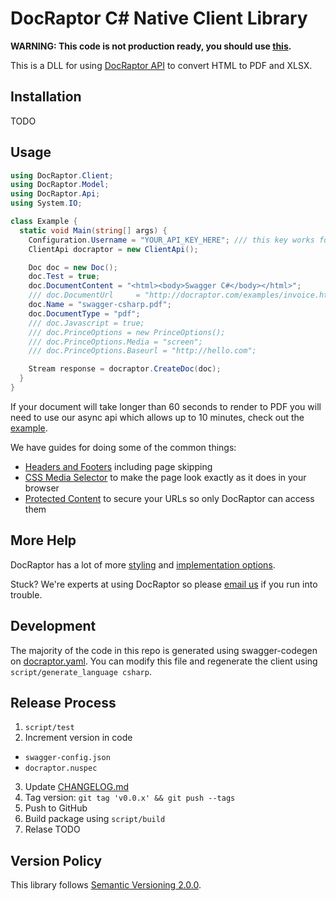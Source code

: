 # DocRaptor C# Native Client Library

**WARNING: This code is not production ready, you should use [this](http://docraptor.com/documentation/dotnet).**

This is a DLL for using [DocRaptor API](http://docraptor.com/documentation) to convert HTML to PDF and XLSX.

## Installation

TODO

## Usage

```csharp
using DocRaptor.Client;
using DocRaptor.Model;
using DocRaptor.Api;
using System.IO;

class Example {
  static void Main(string[] args) {
    Configuration.Username = "YOUR_API_KEY_HERE"; /// this key works for test documents
    ClientApi docraptor = new ClientApi();

    Doc doc = new Doc();
    doc.Test = true;                                                        /// test documents are free but watermarked
    doc.DocumentContent = "<html><body>Swagger C#</body></html>";           /// supply content directly
    /// doc.DocumentUrl     = "http://docraptor.com/examples/invoice.html"; /// or use a url
    doc.Name = "swagger-csharp.pdf";                                        /// help you find a document later
    doc.DocumentType = "pdf";                                               /// pdf or xls or xlsx
    /// doc.Javascript = true;                                              /// enable JavaScript processing
    /// doc.PrinceOptions = new PrinceOptions();
    /// doc.PrinceOptions.Media = "screen";                                 /// use screen styles instead of print styles
    /// doc.PrinceOptions.Baseurl = "http://hello.com";                     /// pretend URL when using document_content

    Stream response = docraptor.CreateDoc(doc);
  }
}
```

If your document will take longer than 60 seconds to render to PDF you will need to use our async api which allows up to 10 minutes, check out the [example](example/async.cs).


We have guides for doing some of the common things:
* [Headers and Footers](https://docraptor.com/documentation/style#pdf-headers-footers) including page skipping
* [CSS Media Selector](https://docraptor.com/documentation/api#api_basic_pdf) to make the page look exactly as it does in your browser
* [Protected Content](https://docraptor.com/documentation/api#api_advanced_pdf) to secure your URLs so only DocRaptor can access them

## More Help

DocRaptor has a lot of more [styling](https://docraptor.com/documentation/style) and [implementation options](https://docraptor.com/documentation/api).

Stuck? We're experts at using DocRaptor so please [email us](mailto:support@docraptor.com) if you run into trouble.


## Development

The majority of the code in this repo is generated using swagger-codegen on [docraptor.yaml](docraptor.yaml). You can modify this file and regenerate the client using `script/generate_language csharp`.

## Release Process

1. `script/test`
2. Increment version in code
  - `swagger-config.json`
  - `docraptor.nuspec`
3. Update [CHANGELOG.md](CHANGELOG.md)
4. Tag version: `git tag 'v0.0.x' && git push --tags`
5. Push to GitHub
6. Build package using `script/build`
7. Relase TODO

## Version Policy

This library follows [Semantic Versioning 2.0.0](http://semver.org).
